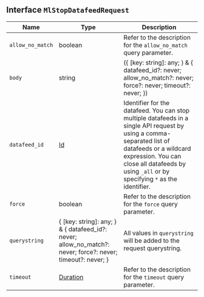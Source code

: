 ## Interface `MlStopDatafeedRequest`

| Name | Type | Description |
| - | - | - |
| `allow_no_match` | boolean | Refer to the description for the `allow_no_match` query parameter. |
| `body` | string | ({ [key: string]: any; } & { datafeed_id?: never; allow_no_match?: never; force?: never; timeout?: never; }) | All values in `body` will be added to the request body. |
| `datafeed_id` | [Id](./Id.md) | Identifier for the datafeed. You can stop multiple datafeeds in a single API request by using a comma-separated list of datafeeds or a wildcard expression. You can close all datafeeds by using `_all` or by specifying `*` as the identifier. |
| `force` | boolean | Refer to the description for the `force` query parameter. |
| `querystring` | { [key: string]: any; } & { datafeed_id?: never; allow_no_match?: never; force?: never; timeout?: never; } | All values in `querystring` will be added to the request querystring. |
| `timeout` | [Duration](./Duration.md) | Refer to the description for the `timeout` query parameter. |
